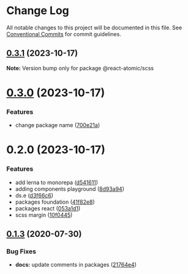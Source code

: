 # Change Log

All notable changes to this project will be documented in this file.
See [Conventional Commits](https://conventionalcommits.org) for commit guidelines.

## [0.3.1](https://github.com/MykolaMatsiuk/react-atomic/compare/v0.3.0...v0.3.1) (2023-10-17)

**Note:** Version bump only for package @react-atomic/scss





# [0.3.0](https://github.com/MykolaMatsiuk/react-atomic/compare/v0.2.0...v0.3.0) (2023-10-17)


### Features

* change package name ([700e21a](https://github.com/MykolaMatsiuk/react-atomic/commit/700e21aee735035e12878d861d0f83f5d2ca5793))





# 0.2.0 (2023-10-17)


### Features

* add lerna to monorepa ([d541611](https://github.com/MykolaMatsiuk/react-atomic/commit/d541611ad0c6e77d54d00365f3b60d4802f99cc9))
* adding components playground ([8d93a94](https://github.com/MykolaMatsiuk/react-atomic/commit/8d93a94bba161512eeb5e8c573ad9e89c64b8e0e))
* ds.e ([d3f66c6](https://github.com/MykolaMatsiuk/react-atomic/commit/d3f66c6a36946bdf9b99d996bb64bbcc9a45f088))
* packages foundation ([41f82e8](https://github.com/MykolaMatsiuk/react-atomic/commit/41f82e80649a0ab7835f21980fc7537ff2ad5022))
* packages react ([053a1d1](https://github.com/MykolaMatsiuk/react-atomic/commit/053a1d1e39d063a2e361e32c83661cdeebdf3532))
* scss margin ([10f0445](https://github.com/MykolaMatsiuk/react-atomic/commit/10f0445d67536b512e9dc428c34f09c3db411a38))





## [0.1.3](https://github.com/bahdcoder/ds.e/compare/v0.1.2...v0.1.3) (2020-07-30)


### Bug Fixes

* **docs:** update comments in packages ([21764e4](https://github.com/bahdcoder/ds.e/commit/21764e4d73ac2626fd9927b968e1d4b6fc58615d))
